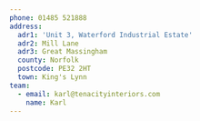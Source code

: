 ```yaml
---
phone: 01485 521888
address:
  adr1: 'Unit 3, Waterford Industrial Estate'
  adr2: Mill Lane
  adr3: Great Massingham
  county: Norfolk
  postcode: PE32 2HT
  town: King's Lynn
team:
  - email: karl@tenacityinteriors.com
    name: Karl
---
```


